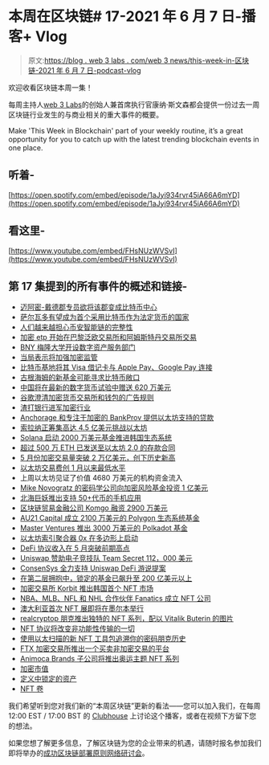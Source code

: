 # 本周在区块链# 17-2021 年 6 月 7 日-播客+ Vlog

> 原文:[https://blog . web 3 labs . com/web 3 news/this-week-in-区块链-2021 年 6 月 7 日-podcast-vlog](https://blog.web3labs.com/web3news/this-week-in-blockchain-7th-june-2021-podcast-vlog)

欢迎收看区块链本周一集！

每周主持人[](https://twitter.com/conors10%E2%80%8B%E2%80%8B)[web 3 Labs](https://www.web3labs.com/)的创始人兼首席执行官康纳·斯文森都会提供一份过去一周区块链行业发生的与商业相关的重大事件的概要。

Make 'This Week in Blockchain' part of your weekly routine, it’s a great opportunity for you to catch up with the latest trending blockchain events in one place.

## 听着-

[https://open.spotify.com/embed/episode/1aJyi934rvr45iA66A6mYD](https://open.spotify.com/embed/episode/1aJyi934rvr45iA66A6mYD)

## 看这里-

[https://www.youtube.com/embed/FHsNUzWVSvI](https://www.youtube.com/embed/FHsNUzWVSvI)

## 第 17 集提到的所有事件的概述和链接-

*   [迈阿密-戴德郡专员欲将该郡变成比特币中心](https://decrypt.co/72840/miami-dade-commissioner-wants-to-turn-county-into-bitcoin-hub)
*   [萨尔瓦多有望成为首个采用比特币作为法定货币的国家](https://www.cnbc.com/2021/06/05/el-salvador-becomes-the-first-country-to-adopt-bitcoin-as-legal-tender-.html)
*   [人们越来越担心币安智能链的完整性](https://coinjournal.net/news/bsc-calls-for-action-amid-series-of-flash-loan-attacks/)
*   [加密 etp 开始在巴黎泛欧交易所和阿姆斯特丹交易所交易](https://www.coindesk.com/crypto-etps-of-four-firms-began-trading-on-euronext-paris-and-amsterdam-today)
*   [BNY 梅隆大学开设数字资产服务部门](https://www.coinspeaker.com/bny-mellon-digital-assets-services/)
*   [当局表示将加强加密监管](https://www.forbes.com/sites/roberthart/2021/06/01/american-and-swedish-authorities-signal-stricter-crypto-oversight-as-uk-banks-restrict-transfers-to-digital-currency-exchanges)
*   [比特币基地将其 Visa 借记卡与 Apple Pay、Google Pay 连接](https://www.theblockcrypto.com/linked/106825/coinbase-links-its-visa-debit-card-with-apple-pay-google-pay)
*   [古根海姆的新基金可能寻求比特币敞口](https://decrypt.co/72516/guggenheim-new-fund-may-seek-bitcoin-exposure)
*   [中国将在最新的数字货币试验中赠送 620 万美元](https://decrypt.co/72540/china-gives-away-6-2-million-latest-digital-currency-trial)
*   [谷歌澄清加密货币交易所和钱包的广告规则](https://decrypt.co/72562/google-ad-rules-crypto-exchanges-wallets-bitcoin)
*   [渣打银行进军加密行业](https://dailyhodl.com/2021/06/02/worlds-43rd-largest-bank-wants-a-piece-of-the-1-7-trillion-cryptocurrency-market/)
*   [Anchorage 和专注于加密的 BankProv 提供以太坊支持的贷款](https://decrypt.co/72671/anchorage-crypto-focused-bankprov-provide-ethereum-backed-loans)
*   [索拉纳正筹集高达 4.5 亿美元挑战以太坊](https://decrypt.co/72754/solana-raising-450-million-challenge-ethereum)
*   [Solana 启动 2000 万美元基金推进韩国生态系统](https://www.coindesk.com/solana-launches-20m-fund-to-advance-ecosystem-in-korea)
*   [超过 500 万 ETH 已发送至以太坊 2.0 的存款合同](https://www.theblockcrypto.com/linked/106721/more-than-5-million-eth-has-been-sent-to-ethereum-2-0s-deposit-contract)
*   [5 月份加密交易量突破 2 万亿美元，创下历史新高](https://www.theblockcrypto.com/linked/106654/crypto-exchange-volume-2-trillion-may-highest-history)
*   [以太坊交易费创 1 月以来最低水平](https://decrypt.co/72295/ethereum-transaction-fees-hit-lowest-levels-since-january)
*   上周以太坊见证了价值 4680 万美元的机构资金流入
*   [Mike Novogratz 的密码学公司向加密风险基金投资 1 亿美元](https://www.theblockcrypto.com/linked/107072/mike-novogratzs-cryptology-to-invest-100-million-in-crypto-venture-funds)
*   [北海巨妖推出支持 50+代币的手机应用](https://www.coinspeaker.com/kraken-mobile-app-50-tokens/)
*   [区块链贸易金融公司 Komgo 融资 2900 万美元](https://www.ledgerinsights.com/blockchain-trade-finance-firm-komgo-raises-29-million/)
*   [AU21 Capital 成立 2100 万美元的 Polygon 生态系统基金](https://www.coindesk.com/au21-capital-opens-polygon-fund)
*   [Master Ventures 推出 3000 万美元的 Polkadot 基金](https://www.coindesk.com/master-ventures-launches-polkadot-fund)
*   [以太坊索引聚合器 0x 在多边形上启动](https://cryptobriefing.com/ethereum-dex-aggregator-0x-launches-polygon/)
*   [DeFi 协议收入在 5 月突破前期高点](https://www.theblockcrypto.com/linked/106858/defi-protocols-ethereum-may-revenue)
*   [Uniswap 赞助电子竞技队 Team Secret 112，000 美元](https://decrypt.co/72463/uniswap-esports-squad-team-secret)
*   [ConsenSys 全力支持 Uniswap DeFi 游说提案](https://cointelegraph.com/news/consensys-throws-its-weight-behind-uniswap-defi-lobbying-proposal)
*   [在第二层拥抱中，锁定的基金已飙升至 200 亿美元以上](https://cointelegraph.com/news/funds-locked-in-aave-soar-past-20-billion-amid-layer-two-embrace)
*   [加密交易所 Korbit 推出韩国首个 NFT 市场](https://www.coindesk.com/korbit-launches-nft-marketplace)
*   [NBA、MLB、NFL 和 NHL 合作伙伴 Fanatics 成立 NFT 公司](https://www.forbes.com/sites/ninabambysheva/2021/06/01/nba-mlb-nfl-and-nhl-partner-fanatics-launches-nft-marketplace/)
*   [澳大利亚首次 NFT 展即将在墨尔本举行](https://dailyhodl.com/2021/06/01/the-first-ever-nft-exhibition-in-australia-is-coming-to-melbourne/)
*   [realcryptop 朋克推出独特的 NFT 系列，配以 Vitalik Buterin 的图片](https://www.coinspeaker.com/realcryptopunks-nft-buterin/)
*   [NFT 协议将改变非功能性传输的一切](https://cryptoslate.com/this-nft-protocol-is-going-to-change-everything-for-nfts/)
*   [使用以太扫描的新 NFT 工具包追溯你的密码朋克历史](https://cointelegraph.com/news/trace-your-cryptopunk-s-history-with-etherscan-s-new-nft-toolkit)
*   [FTX 加密交易所推出一个买卖非加密交易的平台](https://www.theblockcrypto.com/post/107087/crypto-exchange-ftx-nft-marketplace)
*   [Animoca Brands 子公司将推出奥运主题 NFT 系列](https://www.theblockcrypto.com/post/107175/animoca-brands-subsidiary-to-launch-collection-of-olympics-themed-nfts)
*   [加密市值](https://coinmarketcap.com/charts/)
*   [定义中锁定的资产](https://defipulse.com/)
*   [NFT 卷](https://nonfungible.com/market/history)

我们希望听到您对我们新的“本周区块链”更新的看法——您可以加入我们，在每周 12:00 EST / 17:00 BST 的 [Clubhouse](https://www.joinclubhouse.com/event/mZ03eqBb) 上讨论这个播客，或者在视频下方留下您的想法。

如果您想了解更多信息，了解区块链为您的企业带来的机遇，请随时报名参加我们即将举办的[成功区块链部署原则网络研讨会](https://www.web3labs.com/principles-webinar)。
